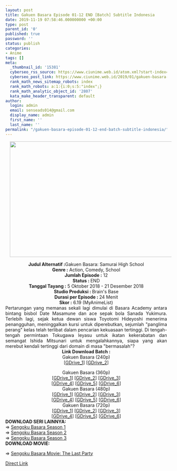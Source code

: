 ```yaml
---
layout: post
title: Gakuen Basara Episode 01-12 END [Batch] Subtitle Indonesia
date: 2019-11-19 07:58:46.000000000 +00:00
type: post
parent_id: '0'
published: true
password: ''
status: publish
categories:
- Anime
tags: []
meta:
  _thumbnail_id: '15381'
  cyberseo_rss_source: https://www.ciunime.web.id/atom.xml?start-index=3151&max-results=150
  cyberseo_post_link: https://www.ciunime.web.id/2019/01/gakuen-basara-episode-01-12-end-batch.html
  rank_math_news_sitemap_robots: index
  rank_math_robots: a:1:{i:0;s:5:"index";}
  rank_math_analytic_object_id: '2807'
  kata_make_header_transparent: default
author:
  login: admin
  email: senseads014@gmail.com
  display_name: admin
  first_name: ''
  last_name: ''
permalink: "/gakuen-basara-episode-01-12-end-batch-subtitle-indonesia/"
---
```

<div class="separator" style="clear: both; text-align: center;"><a href="https://1.bp.blogspot.com/-ZW58qTkrLvU/XDHWb1FUWwI/AAAAAAAAGZ4/AOgBbqYh40UPs9obK5LZk8mJCqJfC32wACLcBGAs/s1600/Gakuen%2BBasara.jpg" imageanchor="1" style="margin-left: 1em; margin-right: 1em;"><img border="0" data-original-height="720" data-original-width="1280" height="360" src="{{ site.baseurl }}/assets/2019/11/Gakuen%2BBasara.jpg" width="640" /></a></div>
<p>
<div style="text-align: center;"><b>Judul Alternatif :</b>Gakuen Basara: Samurai High School</div>
<div style="text-align: center;"><b><b>Genre :</b></b> Action, Comedy, School</div>
<div style="text-align: center;"><b>Jumlah Episode :</b> 12<br /><b>Status :&nbsp;</b>END<br /><b>Tanggal Tayang :</b> 5 Oktober 2018 - 21 Desember 2018<br /><b>Studio Produksi : </b>Brain's Base<br /><b>Durasi per Episode :&nbsp;</b>24 Menit</div>
<div style="text-align: center;"><b>Skor :</b> 6.19 (MyAnimeList)</div>
<div style="text-align: justify;"></div>
<div style="text-align: justify;">Pertarungan yang memanas sekali lagi dimulai di Basara Academy antara bintang bisbol Date Masamune dan ace sepak bola Sanada Yukimura. Terlebih lagi, sejak ketua dewan siswa Toyotomi Hideyoshi menerima penangguhan, meninggalkan kursi untuk diperebutkan, sejumlah "panglima perang" kelas telah terlibat dalam pencarian kekuasaan tertinggi. Di tengah-tengah permintaan Tokugawa Ieyasu untuk ikatan kekerabatan dan semangat Ishida Mitsunari untuk mengalahkannya, siapa yang akan merebut kendali tertinggi dari domain di masa "bermasalah"?</div>
<div style="text-align: justify;"></div>
<div style="text-align: justify;"></div>
<div style="text-align: center;"><b>Link Download Batch :</b></div>
<div style="text-align: center;">
<div style="text-align: center;">Gakuen Basara (240p)</div>
<div style="text-align: center;">[<a href="https://drive.google.com/uc?export=download&amp;id=1hJD8OLoLIiXlts3htw-4IbGpCiuksd_I" target="_blank" rel="noopener">GDrive_1</a>] [<a href="https://drive.google.com/uc?export=download&amp;id=10Q5f3Y5XxXRyWrwKYvoqri-0CKTPOwx_" target="_blank" rel="noopener">GDrive_2</a>]</div>
<p></div>
<div style="text-align: center;">Gakuen Basara (360p)</div>
<div style="text-align: center;">[<a href="https://drive.google.com/uc?export=download&amp;id=1sN6Cfjr4opi6s8ebCnZRXPahkQUnYlXR/edi" target="_blank" rel="noopener">GDrive_1</a>] [<a href="https://drive.google.com/uc?export=download&amp;id=1YudvaCWA1xFUTZbo63oxiAlxSAN2sP24" target="_blank" rel="noopener">GDrive_2</a>] [<a href="https://drive.google.com/uc?export=download&amp;id=1qyuMqsKReD87fKJ27wyWKHEaKtmzrfog" target="_blank" rel="noopener">GDrive_3</a>]<br />[<a href="https://drive.google.com/uc?export=download&amp;id=1_0rm9vJZ1rEfPXjqKZ9yb8BHtmMFCdT6" target="_blank" rel="noopener">GDrive_4</a>] [<a href="https://drive.google.com/uc?export=download&amp;id=1CH-WivH7SAtHj4IFSLPNXyRlwG5cr6pw" target="_blank" rel="noopener">GDrive_5</a>] [<a href="https://drive.google.com/uc?export=download&amp;id=1186pTyw2spqsv-8dXt2iK7FCdCfF5bgs" target="_blank" rel="noopener">GDrive_6</a>]</div>
<div style="text-align: center;"></div>
<div style="text-align: center;">Gakuen Basara (480p)<br />[<a href="https://drive.google.com/uc?export=download&amp;id=1xVja-yQMrclTuu3UriHkG3Ka-aA7kvtn" target="_blank" rel="noopener">GDrive_1</a>] [<a href="https://drive.google.com/uc?export=download&amp;id=1W6eJt14UbyIi_BIkTaANCJwFIYjgsicY" target="_blank" rel="noopener">GDrive_2</a>] [<a href="https://drive.google.com/uc?export=download&amp;id=1-V_94I_G0p2yZxX_Pz7MB1NDoFz572i0" target="_blank" rel="noopener">GDrive_3</a>]<br />[<a href="https://drive.google.com/uc?export=download&amp;id=1hjWQM0vpKDes4DmfydI5WREbpemWflw8" target="_blank" rel="noopener">GDrive_4</a>] [<a href="https://drive.google.com/uc?export=download&amp;id=1mXuzIwSu1bmk_IzD9itPEFz2ka1s-Vn9" target="_blank" rel="noopener">GDrive_5</a>] [<a href="https://drive.google.com/uc?export=download&amp;id=16fIz6Sydj0BipYxAn36OZYycclrok_Mh" target="_blank" rel="noopener">GDrive_6</a>]</div>
<div style="text-align: center;">Gakuen Basara (720p)<br />[<a href="https://drive.google.com/uc?export=download&amp;id=1v0maa_JRXk1FC22PQW0JOT87lpyvdtea" target="_blank" rel="noopener">GDrive_1</a>] [<a href="https://drive.google.com/uc?export=download&amp;id=1KVVD6Mfjw3Af3PPKLuJNPGIpC57MNxxt" target="_blank" rel="noopener">GDrive_2</a>] [<a href="https://drive.google.com/uc?export=download&amp;id=1_xAS3ZJeNXqQL4AKj75v6T1LASRoPS34" target="_blank" rel="noopener">GDrive_3</a>]<br />[<a href="https://drive.google.com/uc?export=download&amp;id=1XAh6LdCEkxna_t8aJYjGg_2UImWVPXfA" target="_blank" rel="noopener">GDrive_4</a>] [<a href="https://drive.google.com/uc?export=download&amp;id=1gDEZkimyu1jVZM6qVdlmFLXWx6GAGpeW" target="_blank" rel="noopener">GDrive_5</a>] [<a href="https://drive.google.com/uc?export=download&amp;id=10E8_bIgbGHnhKSoKrDv5H9YqoqnrAEBd" target="_blank" rel="noopener">GDrive_6</a>]
<div style="text-align: left;"></div>
<div style="text-align: justify;"></div>
<div style="text-align: justify;"><b>DOWNLOAD SERI LAINNYA:</b></div>
<div style="text-align: justify;">=&gt;&nbsp;<a href="https://www.ciunime.web.id/2019/01/sengoku-basara-season-1-episode-01-12.html" target="_blank" rel="noopener">Sengoku Basara Season 1</a></div>
<div style="text-align: justify;">=&gt;&nbsp;<a href="https://www.ciunime.web.id/2019/01/sengoku-basara-season-2-episode-01-12.html" target="_blank" rel="noopener">Sengoku Basara Season 2</a><br />=&gt;&nbsp;<a href="https://www.ciunime.web.id/2019/01/sengoku-basara-season-3-episode-01-12.html" target="_blank" rel="noopener">Sengoku Basara Season 3</a></div>
<div style="text-align: justify;"><b>DOWNLOAD MOVIE:</b></p>
<p>=&gt;&nbsp;<a href="https://www.ciunime.web.id/2019/01/sengoku-basara-movie-last-party-movie.html" target="_blank" rel="noopener">Sengoku Basara Movie: The Last Party</a></p>
</div>
</div>
<link rel="stylesheet" href="https://cdnjs.cloudflare.com/ajax/libs/font-awesome/4.7.0/css/font-awesome.min.css" />
<div class="divbtn"> <a href="https://handymansurrender.com/fihup8buzv?key=94550f7ce39444073321dde3b8782f97" class="btn"><i class="fa fa-download"></i> Direct Link</a> </div>
